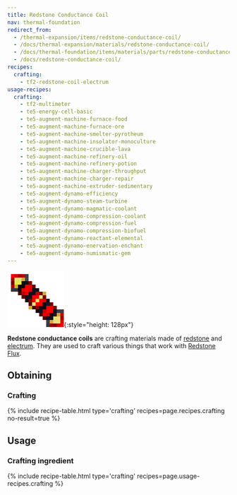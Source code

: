 ```yaml
---
title: Redstone Conductance Coil
nav: thermal-foundation
redirect_from:
  - /thermal-expansion/items/redstone-conductance-coil/
  - /docs/thermal-expansion/materials/redstone-conductance-coil/
  - /docs/thermal-foundation/items/materials/parts/redstone-conductance-coil/
  - /docs/redstone-conductance-coil/
recipes:
  crafting:
    - tf2-redstone-coil-electrum
usage-recipes:
  crafting:
    - tf2-multimeter
    - te5-energy-cell-basic
    - te5-augment-machine-furnace-food
    - te5-augment-machine-furnace-ore
    - te5-augment-machine-smelter-pyrotheum
    - te5-augment-machine-insolator-monoculture
    - te5-augment-machine-crucible-lava
    - te5-augment-machine-refinery-oil
    - te5-augment-machine-refinery-potion
    - te5-augment-machine-charger-throughput
    - te5-augment-machine-charger-repair
    - te5-augment-machine-extruder-sedimentary
    - te5-augment-dynamo-efficiency
    - te5-augment-dynamo-steam-turbine
    - te5-augment-dynamo-magmatic-coolant
    - te5-augment-dynamo-compression-coolant
    - te5-augment-dynamo-compression-fuel
    - te5-augment-dynamo-compression-biofuel
    - te5-augment-dynamo-reactant-elemental
    - te5-augment-dynamo-enervation-enchant
    - te5-augment-dynamo-numismatic-gem
---
```


![Redstone conductance coil](/assets/images/thermal-foundation/redstone-coil-electrum.png){:style="height: 128px"}


**Redstone conductance coils** are crafting materials made of
[redstone](https://minecraft.gamepedia.com/Redstone) and
[electrum](/docs/thermal-foundation/electrum-ingot/). They are used to craft various things that
work with [Redstone Flux](/docs/redstone-flux/).


Obtaining
---------

### Crafting
{% include recipe-table.html type='crafting' recipes=page.recipes.crafting no-result=true %}


Usage
-----

### Crafting ingredient
{% include recipe-table.html type='crafting' recipes=page.usage-recipes.crafting %}
